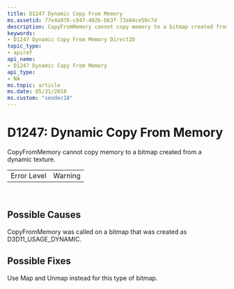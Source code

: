 ```yaml
---
title: D1247 Dynamic Copy From Memory
ms.assetid: 77e4a976-c847-402b-bb3f-73a84ce50c7d
description: CopyFromMemory cannot copy memory to a bitmap created from a dynamic texture.
keywords:
- D1247 Dynamic Copy From Memory Direct2D
topic_type:
- apiref
api_name:
- D1247 Dynamic Copy From Memory
api_type:
- NA
ms.topic: article
ms.date: 05/31/2018
ms.custom: "seodec18"
---
```


# D1247: Dynamic Copy From Memory

CopyFromMemory cannot copy memory to a bitmap created from a dynamic texture.



|             |         |
|-------------|---------|
| Error Level | Warning |



 

## Possible Causes

CopyFromMemory was called on a bitmap that was created as D3D11\_USAGE\_DYNAMIC.

## Possible Fixes

Use Map and Unmap instead for this type of bitmap.

 

 




